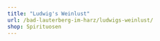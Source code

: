 ```yaml
---
title: "Ludwig's Weinlust"
url: /bad-lauterberg-im-harz/ludwigs-weinlust/
shop: Spirituosen
---
```

